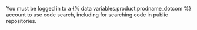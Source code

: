 You must be logged in to a {% data variables.product.prodname_dotcom %} account to use code search, including for searching code in public repositories.
